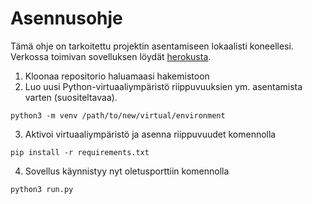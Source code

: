 # Asennusohje

Tämä ohje on tarkoitettu projektin asentamiseen lokaalisti koneellesi. Verkossa toimivan sovelluksen löydät [herokusta](https://web-market.herokuapp.com/).
1. Kloonaa repositorio haluamaasi hakemistoon
2. Luo uusi Python-virtuaaliympäristö riippuvuuksien ym. asentamista varten (suositeltavaa). 
```
python3 -m venv /path/to/new/virtual/environment
```
3. Aktivoi virtuaaliympäristö ja asenna riippuvuudet komennolla
```
pip install -r requirements.txt
```
4. Sovellus käynnistyy nyt oletusporttiin komennolla 
```
python3 run.py
```
